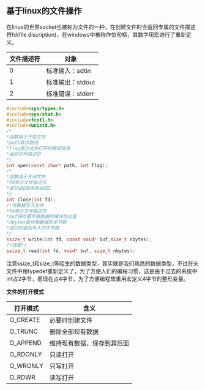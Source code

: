 ## 基于linux的文件操作
在linux的世界socket也被称为文件的一种，在创建文件时会返回专属的文件描述符fd(file discription)，在windows中被称作位句柄，其数字用宏进行了重新定义。

|文件描述符|对象|
|--|--|
|0|标准输入：sdtin|
|1|标准输出：stdout|
|2|标准错误：stderr|
```c
#include<sys/types.h>
#include<sys/stat.h>
#include<fcntl.h>
#include<unistd.h>
/*
*函数用于开启文件
*path表示路径
*flag表示文件打开的模式信息
*返回文件描述符
*/
int open(const char* path, int flag);
/*
*函数用于关闭文件
*fd表示文件描述符
*成功返回0失败返回1
*/
int close(int fd);
/*将数据写入文件
*fd表示文件描述符
*buf保存要传输数据的缓冲地址值
*nbytes要传输数据的字节数
*成功时返回写入的字节数
*/
ssize_t write(int fd, const void* buf,size_t nbytes);
/*读取*/
ssize_t read(int fd, void* buf, size_t nbytes);
```
注意ssize_t和size_t等陌生的数据类型，其实就是我们熟悉的数据类型，不过在头文件中用typedef重新定义了，为了方便人们的编程习惯，这是由于过去的系统中int占2字节，而现在占4字节，为了方便编程故重用宏定义4字节的整形变量。

**文件的打开模式**

|打开模式|含义|
|--|--|
|O_CREATE|必要时创建文件|
|O_TRUNC|删除全部现有数据|
|O_APPEND|维持现有数据，保存到其后面|
|O_RDONLY|只读打开|
|O_WRONLY|只写打开|
|O_RDWR|读写打开|



